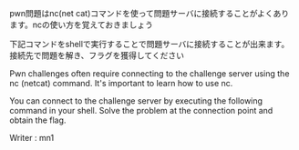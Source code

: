 pwn問題はnc(net cat)コマンドを使って問題サーバに接続することがよくあります。ncの使い方を覚えておきましょう

下記コマンドをshellで実行することで問題サーバに接続することが出来ます。接続先で問題を解き、フラグを獲得してください

Pwn challenges often require connecting to the challenge server using the nc (netcat) command. It's important to learn how to use nc.

You can connect to the challenge server by executing the following command in your shell. Solve the problem at the connection point and obtain the flag.

Writer : mn1
